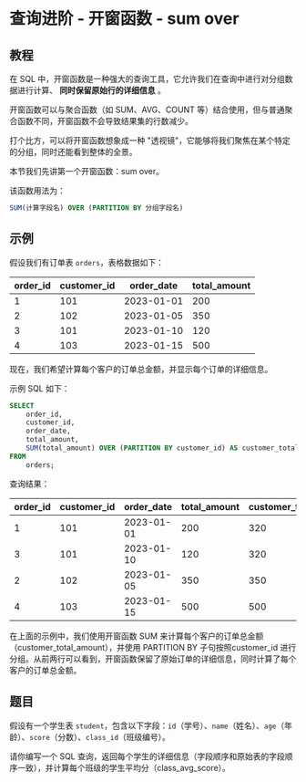 # 查询进阶 - 开窗函数 - sum over

## 教程
在 SQL 中，开窗函数是一种强大的查询工具，它允许我们在查询中进行对分组数据进行计算、 **同时保留原始行的详细信息** 。

开窗函数可以与聚合函数（如 SUM、AVG、COUNT 等）结合使用，但与普通聚合函数不同，开窗函数不会导致结果集的行数减少。

打个比方，可以将开窗函数想象成一种 "透视镜"，它能够将我们聚焦在某个特定的分组，同时还能看到整体的全景。

本节我们先讲第一个开窗函数：sum over。

该函数用法为：

```sql
SUM(计算字段名) OVER (PARTITION BY 分组字段名)
```



## 示例
假设我们有订单表 `orders`，表格数据如下：

| order_id | customer_id | order_date | total_amount |
|----------|-------------|------------|--------------|
| 1        | 101         | 2023-01-01 | 200          |
| 2        | 102         | 2023-01-05 | 350          |
| 3        | 101         | 2023-01-10 | 120          |
| 4        | 103         | 2023-01-15 | 500          |



现在，我们希望计算每个客户的订单总金额，并显示每个订单的详细信息。

示例 SQL 如下：

```sql
SELECT 
    order_id, 
    customer_id, 
    order_date, 
    total_amount,
    SUM(total_amount) OVER (PARTITION BY customer_id) AS customer_total_amount
FROM
    orders;
```



查询结果：

| order_id | customer_id | order_date  | total_amount | customer_total_amount |
|----------|-------------|-------------|--------------|-----------------------|
| 1        | 101         | 2023-01-01  | 200          | 320                   |
| 3        | 101         | 2023-01-10  | 120          | 320                   |
| 2        | 102         | 2023-01-05  | 350          | 350                   |
| 4        | 103         | 2023-01-15  | 500          | 500                   |



在上面的示例中，我们使用开窗函数 SUM 来计算每个客户的订单总金额（customer_total_amount），并使用 PARTITION BY 子句按照customer_id 进行分组。从前两行可以看到，开窗函数保留了原始订单的详细信息，同时计算了每个客户的订单总金额。



## 题目
假设有一个学生表 `student`，包含以下字段：`id`（学号）、`name`（姓名）、`age`（年龄）、`score`（分数）、`class_id`（班级编号）。

请你编写一个 SQL 查询，返回每个学生的详细信息（字段顺序和原始表的字段顺序一致），并计算每个班级的学生平均分（class_avg_score）。
